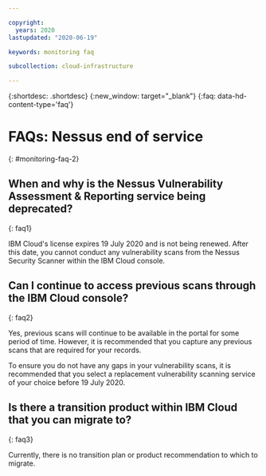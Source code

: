 ```yaml
---

copyright:
  years: 2020
lastupdated: "2020-06-19"

keywords: monitoring faq

subcollection: cloud-infrastructure

---
```


{:shortdesc: .shortdesc}
{:new_window: target="_blank"}
{:faq: data-hd-content-type='faq'}

# FAQs: Nessus end of service
{: #monitoring-faq-2}

## When and why is the Nessus Vulnerability Assessment & Reporting service being deprecated? 
{: faq1}

IBM Cloud's license expires 19 July 2020 and is not being renewed. After this date, you cannot conduct any vulnerability scans from the Nessus Security Scanner within the IBM Cloud console. 

## Can I continue to access previous scans through the IBM Cloud console? 
{: faq2}

Yes, previous scans will continue to be available in the portal for some period of time. However, it is recommended that you capture any previous scans that are required for your records. 

To ensure you do not have any gaps in your vulnerability scans, it is recommended that you select a replacement vulnerability scanning service of your choice before 19 July 2020. 

## Is there a transition product within IBM Cloud that you can migrate to?
{: faq3}

Currently, there is no transition plan or product recommendation to which to migrate.



